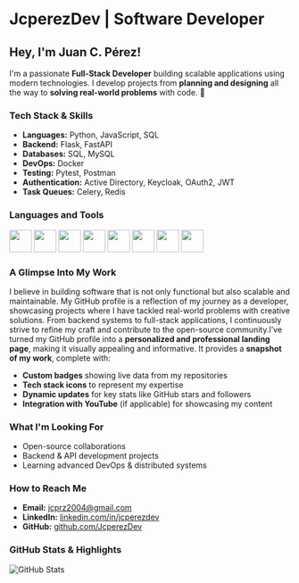 # JcperezDev | Software Developer

## Hey, I'm Juan C. Pérez!  
I'm a passionate **Full-Stack Developer** building scalable applications using modern technologies. I develop projects from **planning and designing** all the way to **solving real-world problems** with code. 🚀

### Tech Stack & Skills
- **Languages:** Python, JavaScript, SQL
- **Backend:** Flask, FastAPI
- **Databases:** SQL, MySQL
- **DevOps:** Docker
- **Testing:** Pytest, Postman
- **Authentication:** Active Directory, Keycloak, OAuth2, JWT
- **Task Queues:** Celery, Redis

### Languages and Tools
<p align="left">
  <img src="https://cdn.jsdelivr.net/gh/devicons/devicon/icons/python/python-original.svg" width="40" height="40"/>
  <img src="https://cdn.jsdelivr.net/gh/devicons/devicon/icons/git/git-original.svg" width="40" height="40"/>
  <img src="https://cdn.jsdelivr.net/gh/devicons/devicon/icons/html5/html5-original.svg" width="40" height="40"/>
  <img src="https://cdn.jsdelivr.net/gh/devicons/devicon/icons/css3/css3-original.svg" width="40" height="40"/>
  <img src="https://cdn.jsdelivr.net/gh/devicons/devicon/icons/javascript/javascript-original.svg" width="40" height="40"/>
  <img src="https://cdn.jsdelivr.net/gh/devicons/devicon/icons/react/react-original.svg" width="40" height="40"/>
  <img src="https://cdn.jsdelivr.net/gh/devicons/devicon/icons/docker/docker-original.svg" width="40" height="40"/>
  <img src="https://cdn.jsdelivr.net/gh/devicons/devicon/icons/github/github-original.svg" width="40" height="40"/>
</p>

### A Glimpse Into My Work
I believe in building software that is not only functional but also scalable and maintainable. My GitHub profile is a reflection of my journey as a developer, showcasing projects where I have tackled real-world problems with creative solutions. From backend systems to full-stack applications, I continuously strive to refine my craft and contribute to the open-source community.I’ve turned my GitHub profile into a **personalized and professional landing page**, making it visually appealing and informative. It provides a **snapshot of my work**, complete with:
- **Custom badges** showing live data from my repositories
- **Tech stack icons** to represent my expertise
- **Dynamic updates** for key stats like GitHub stars and followers
- **Integration with YouTube** (if applicable) for showcasing my content

### What I'm Looking For
- Open-source collaborations 
- Backend & API development projects
- Learning advanced DevOps & distributed systems

### How to Reach Me
- **Email:** jcprz2004@gmail.com
- **LinkedIn:** [linkedin.com/in/jcperezdev](www.linkedin.com/in/jcperez08)
- **GitHub:** [github.com/JcperezDev](https://github.com/JcperezDev)

### GitHub Stats & Highlights
![GitHub Stats](https://github-readme-stats.vercel.app/api?username=JcperezDev&show_icons=true&theme=radical)  
